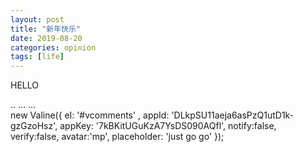 ```yaml
---
layout: post
title: "新年快乐"
date: 2019-08-20
categories: opinion
tags: [life]
---
```

HELLO

<head>
    ..
    <script src='//unpkg.com/valine/dist/Valine.min.js'></script>
    ...
</head>
<body>
    ...
    <div id="vcomments"></div>
    <script>
        new Valine({
            el: '#vcomments',
            appId: 'DLkpSU11aeja6asPzQ1utD1k-gzGzoHsz
            appKey: '7kBKitUGuKzA7YsDS090AQfl'
        })
    </script>
</body>
new Valine({
    el: '#vcomments' ,
    appId: 'DLkpSU11aeja6asPzQ1utD1k-gzGzoHsz',
    appKey: '7kBKitUGuKzA7YsDS090AQfl',
    notify:false, 
    verify:false, 
    avatar:'mp', 
    placeholder: 'just go go' 
});
